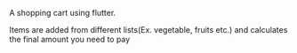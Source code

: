A shopping cart using flutter.

Items are added from different lists(Ex. vegetable, fruits etc.) and calculates the final amount you need to pay


